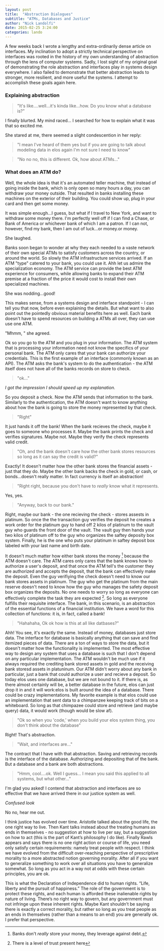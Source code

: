 ```yaml
---
layout: post
title:  "Abstraction Dialogues"
subtitle: "ATMs, Databases and Justice"
author: "Nick Landolfi"
date: 2015-02-25 3:24:00
categories: lando
---
```


A few weeks back I wrote a lengthy and extra-ordinarily dense article on interfaces. My inclination to adopt a strictly technical perspective on interfaces was rooted in the history of my own understanding of abstraction through the lens of computer systems. Sadly, I lost sight of my original goal of demonstrating the role abstraction and interfaces play in systems design everywhere. I also failed to demonstrate that better abstraction leads to stronger, more resilient, and more useful the systems. I attempt to accomplish these goals again here.

### Explaining abstraction

>"It's like....well...it's kinda like...how. Do you know what a database is?"

I finally blurted. My mind raced... I searched for how to explain what it was that so excited me.

She stared at me, there seemed a slight condescention in her reply:

> "I mean I've heard of them yes but if you are going to talk about modeling data in elos again I'm not sure I need to know"

> "No no no, this is different. Ok, how about ATMs..."

### What does an ATM do?

Well, the whole idea is that it's an automated teller machine, that instead of going inside the bank, which is only open so many hours a day, you can withdraw your money outside. That resulted in banks installing these machines on the exterior of their building. You could show up, plug in your card and then get some money.

It was simple enough...I guess, but what if I travel to New York, and want to withdraw some money there. I'm perfectly well off if I can find a Chase, or Bank of America or whichever bank of which I am a patron. If I can not, however, find my bank, then I am out of luck...or money.or money.

She laughed.

Banks soon began to wonder at why they each needed to a vaste network of their own special ATMs to satisfy customers across the country, or around the world. So slowly the ATM infrastructure services arrived. If an ATM "type" catered to your bank, you could use it. Ahh let us admire the specialization economy. The ATM service can provide the best ATM experience for consumers, while allowing banks to expand their ATM premise at a fraction of the price it would cost to install their own specialized machines.

She was nodding...good!

This makes sense, from a systems design and interface standpoint - I can tell you that now, before even explaining the details. But what want to also point out the pointedly obvious material benefits here as well. Each bank doesn't have to spend resources on building a ATMs all over, they can use use one ATM.

"Mhmm, " she agreed.

Ok so you go to the ATM and you plug in your information. The ATM system that is processing your information need not know the specifics of your personal bank. The ATM only cares that your bank can authorize your credentials. This is the first example of an interface (commonly known as an API). The ATM asks the bank's system to do the authentication - the ATM itself does not have all of the banks records on store to check.

> "ok..."

*I got the impression I should speed up my explanation.*

So you deposit a check. Now the ATM sends that information to the bank. Similarly to the authentication, the ATM doesn't want to know anything about how the bank is going to store the money represented by that check.

> "Right"

It just hands it off the bank! When the bank recieves the check, maybe it goes to someone who processes it. Maybe the bank prints the check and verifies signatures. Maybe not. Maybe they verify the check represents valid credit.

> "Oh, and the bank doesn't care how the other bank stores resources so long as it can say the credit is valid?"

Exactly! It doesn't matter how the other bank stores the financial assets - just that they do. Maybe the other bank backs the check in gold, or cash, or bonds...doesn't really matter. In fact currency is itself an abstraction!

> "Right right, because you don't have to _really_ know what it represents.

Yes, yes.

> "Anyway, back to our bank."

Right, maybe our bank - the one recieving the check - stores assests in platinum. So once the the transaction guy verifies the deposit he creates a work order for the platinum guy to hand off 2 kilos of platinum to the vault guy who guards the front door of the vault. The vault guy then hands your two kilos of platinum off to the guy who organizes the saftey deposity box system. Finally, he is the one who puts your platinum in saftey deposit box labeled with your last name and birth date.


It doesn't much matter how either bank stores the money [^1] because the ATM doesn't care. The ATM cares only cares that the bank knows how to authorize a user's deposit, and that once the ATM tell's the customer they are authorized and accepts the deposit, that the bank can effectively make the deposit. Even the guy verifiying the check doesn't need to know our bank stores assets in platinum. The guy who get the platinum from the main reserve doesn't need to know how the guy who manages the safety deposit box organizes the deposits. No one needs to worry so long as everyone can effectively complete the task they are expected [^2]. So long as everyone fulfills their requisite interface. The bank, in this scenario, is an abstraction of the essential functions of a financial institution. We have a word for this collection of functions: it is, in fact, called a bank!

> "Hahahaha, Ok ok how is this at all like datbases?"

Ahh! You see, it's exactly the same. Instead of money, databases just store data. The interface for database is basically anything that can save and find itemized pieces of data. There are a ton of ways to store the data, but it doesn't matter how the functionality is implemented. The most effective way to design any system that uses a database is such that I don't depend on any particular implementation. The ATM wouldn't be much use if it always required the crediting bank stored assets in gold and the receiving bank storesd assets in platuninum. Our ATM didn't worry about any bank in particular, just a bank that could authorize a user and recieve a deposit. So today elos uses one database, but we are not bound to it. If there is, as there almost certainly will be, a better database in the future, elos can just drop it in and it will work:elos is built around the idea of a database. There could be crazy implementations. My favorite example is that elos could use an implementation that sent data to a chimpanzee keeping track of bits on a whiteboard. So long as that chimpazee could store and retrieve (and maybe query) data, it would work (though would be slow af).

> "Ok so when you 'code,' when you build your elos system thing, you don't think about the database"

Right! That's abstraction.

> "Wait, and interfaces are..."

The contract that I have with that abstraction. Saving and retrieving records is the interface of the database. Authorizing and depositing that of the bank. But a database and  a bank are both abstractions.

> "Hmm, cool....ok. Well I guess... I mean you said this applied to all systems, but what other..."

I'm glad you asked! I contend that abstraction and interfaces are so effective that we have arrived there in our justice system as well.

*Confused look*

No no, hear me out.

 I think justice has evolved over time. Aristotle talked about the good life, the one right way to live. Then Kant talks instead about the treating humans as ends in themselves - no suggestion at how to live per say, but a suggestion on how to act (this is the part of Kant’s philosophy I do like). Finally Rawls appears and says there is no one right action or course of life, you need only satisfy certain requirements: namely treat people with respect. I think we have evolved from the difficult over-reaching perspective of prescriptive morality to a more abstracted notion governing morality. After all if you want to generalize something to work over all situations you have to generalize somewhat. So long as you act in a way not at odds with these certain principles, you are ok.

 This is what the Declaration of Independence did to human rights. “Life, liberty and the pursuit of happiness.” The role of the government is to protect these rights, and each human is afforded these inalienable rights by nature of living. There’s no right way to govern, but any government must not infringe upon these inherent rights. Maybe Kant shouldn’t be saying there is exactly a correct morality, but rather so long as you treat people as an ends in themselves (rather than a means to an end) you are generally ok. I prefer that perspective.


[^1]: Banks don't _really_ store your money, they leverage against debt.
[^2]: There is a level of trust present here
